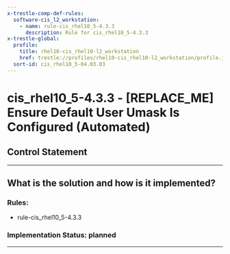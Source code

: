 ```yaml
---
x-trestle-comp-def-rules:
  software-cis_l2_workstation:
    - name: rule-cis_rhel10_5-4.3.3
      description: Rule for cis_rhel10_5-4.3.3
x-trestle-global:
  profile:
    title: rhel10-cis_rhel10-l2_workstation
    href: trestle://profiles/rhel10-cis_rhel10-l2_workstation/profile.json
  sort-id: cis_rhel10_5-04.03.03
---
```


# cis_rhel10_5-4.3.3 - \[REPLACE_ME\] Ensure Default User Umask Is Configured (Automated)

## Control Statement

______________________________________________________________________

## What is the solution and how is it implemented?

<!-- For implementation status enter one of: implemented, partial, planned, alternative, not-applicable -->

<!-- Note that the list of rules under ### Rules: is read-only and changes will not be captured after assembly to JSON -->

<!-- Add control implementation description here for control: cis_rhel10_5-4.3.3 -->

### Rules:

  - rule-cis_rhel10_5-4.3.3

### Implementation Status: planned

______________________________________________________________________
